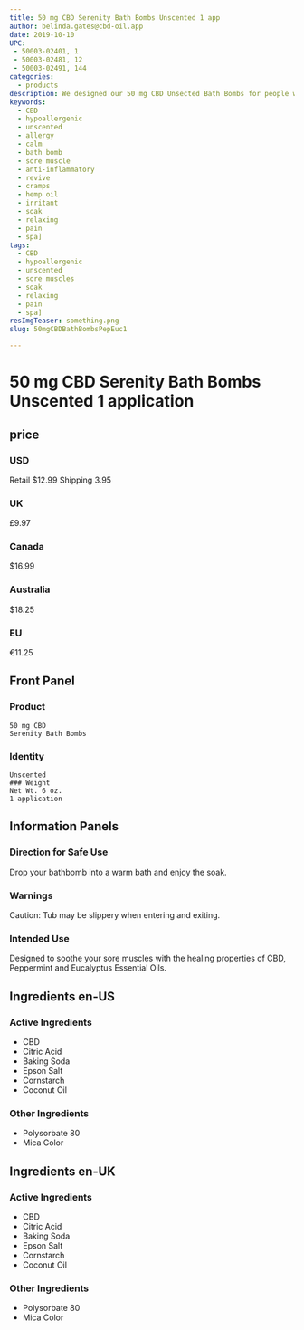 ```yaml
---
title: 50 mg CBD Serenity Bath Bombs Unscented 1 app
author: belinda.gates@cbd-oil.app
date: 2019-10-10
UPC: 
 - 50003-02401, 1
 - 50003-02481, 12
 - 50003-02491, 144
categories:
  - products
description: We designed our 50 mg CBD Unsected Bath Bombs for people who are have a hard time with the scents but still want to enjoy a good soaking bath. Educate Yourself. Learn more now about research regarding active ingredients. Buy now for $12.99 USD.
keywords: 
  - CBD
  - hypoallergenic
  - unscented
  - allergy
  - calm
  - bath bomb
  - sore muscle
  - anti-inflammatory
  - revive
  - cramps
  - hemp oil
  - irritant
  - soak
  - relaxing
  - pain
  - spa]
tags: 
  - CBD
  - hypoallergenic
  - unscented
  - sore muscles
  - soak
  - relaxing
  - pain
  - spa]
resImgTeaser: something.png
slug: 50mgCBDBathBombsPepEuc1

---
```


# 50 mg CBD Serenity Bath Bombs Unscented 1 application
## price
### USD
Retail $12.99
Shipping 3.95
### UK
£9.97
### Canada
$16.99
### Australia
$18.25
### EU
€11.25
## Front Panel
### Product
    50 mg CBD
    Serenity Bath Bombs 
### Identity
    Unscented
    ### Weight
    Net Wt. 6 oz.
    1 application
## Information Panels
### Direction for Safe Use
Drop your bathbomb into a warm bath and enjoy the soak.

### Warnings
<span class="WarningTheme">
  Caution: Tub may be slippery when entering and exiting.
</span>

### Intended Use
Designed to soothe your sore muscles with the healing properties of CBD, Peppermint and Eucalyptus Essential Oils.
## Ingredients en-US 
### Active Ingredients
* CBD
* Citric Acid
* Baking Soda
* Epson Salt
* Cornstarch
* Coconut Oil
### Other Ingredients
* Polysorbate 80
* Mica Color
## Ingredients en-UK 
### Active Ingredients
* CBD
* Citric Acid
* Baking Soda
* Epson Salt
* Cornstarch
* Coconut Oil
### Other Ingredients
* Polysorbate 80
* Mica Color
